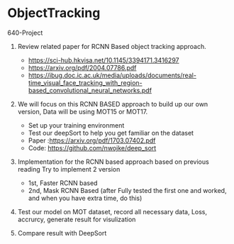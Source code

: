 # ObjectTracking
640-Project
1. Review related paper for RCNN Based object tracking approach.
    -  https://sci-hub.hkvisa.net/10.1145/3394171.3416297
    -  https://arxiv.org/pdf/2004.07786.pdf
    - https://ibug.doc.ic.ac.uk/media/uploads/documents/real-time_visual_face_tracking_with_region-based_convolutional_neural_networks.pdf
    
2. We will focus on this RCNN BASED approach to build up our own version, 
    Data will be using MOT15 or MOT17.
    - Set up your training environment 
    - Test our deepSort to help you get familiar on the dataset
    - Paper :https://arxiv.org/pdf/1703.07402.pdf
    - Code:  https://github.com/nwojke/deep_sort

3. Implementation  for the RCNN based approach based on previous reading
    Try to implement 2 version
    - 1st, Faster RCNN based
    - 2nd, Mask RCNN Based (after Fully tested the first one and worked, and when you have extra time, do this)

4. Test our model on MOT dataset, record all necessary data, Loss, accrurcy, generate result for visulization
5. Compare result with DeepSort
